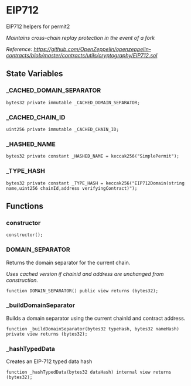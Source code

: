 # EIP712
EIP712 helpers for permit2

*Maintains cross-chain replay protection in the event of a fork*

*Reference: https://github.com/OpenZeppelin/openzeppelin-contracts/blob/master/contracts/utils/cryptography/EIP712.sol*


## State Variables
### _CACHED_DOMAIN_SEPARATOR

```solidity
bytes32 private immutable _CACHED_DOMAIN_SEPARATOR;
```


### _CACHED_CHAIN_ID

```solidity
uint256 private immutable _CACHED_CHAIN_ID;
```


### _HASHED_NAME

```solidity
bytes32 private constant _HASHED_NAME = keccak256("SimplePermit");
```


### _TYPE_HASH

```solidity
bytes32 private constant _TYPE_HASH = keccak256("EIP712Domain(string name,uint256 chainId,address verifyingContract)");
```


## Functions
### constructor


```solidity
constructor();
```

### DOMAIN_SEPARATOR

Returns the domain separator for the current chain.

*Uses cached version if chainid and address are unchanged from construction.*


```solidity
function DOMAIN_SEPARATOR() public view returns (bytes32);
```

### _buildDomainSeparator

Builds a domain separator using the current chainId and contract address.


```solidity
function _buildDomainSeparator(bytes32 typeHash, bytes32 nameHash) private view returns (bytes32);
```

### _hashTypedData

Creates an EIP-712 typed data hash


```solidity
function _hashTypedData(bytes32 dataHash) internal view returns (bytes32);
```

